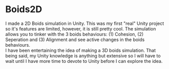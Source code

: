 # Boids2D
I made a 2D Boids simulation in Unity.
This was my first "real" Unity project so it's features are limited, however, it is still pretty cool. The simulation allows you to tinker with the 3 boids behaviours: (1) Cohesion, (2) Seperation and (3) Alignment and see active changes in the boids behaviours. <br/> I have been entertaining the idea of making a 3D boids simulation. That being said, my Unity knowledge is anything but extensive so I will have to wait until I have more time to devote to Unity before I can explore the idea.  

